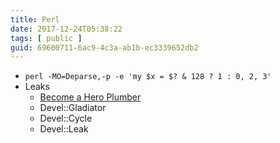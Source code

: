 ```yaml
---
title: Perl
date: 2017-12-24T05:38:22
tags: [ public ]
guid: 69600711-6ac9-4c3a-ab1b-ec3339652db2
---
```



<!--more-->

 * `perl -MO=Deparse,-p -e 'my $x = $? & 128 ? 1 : 0, 2, 3'`
 * Leaks
   * [Become a Hero Plumber](http://blog.woobling.org/2009/05/become-hero-plumber.html)
   * Devel::Gladiator
   * Devel::Cycle
   * Devel::Leak
